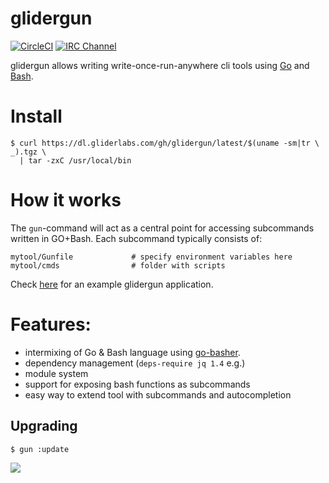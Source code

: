 # glidergun

[![CircleCI](https://img.shields.io/circleci/project/gliderlabs/glidergun/release.svg)](https://circleci.com/gh/gliderlabs/glidergun)
[![IRC Channel](https://img.shields.io/badge/irc-%23gliderlabs-blue.svg)](https://kiwiirc.com/client/irc.freenode.net/#gliderlabs)

glidergun allows writing write-once-run-anywhere cli tools using  [Go](https://golang.org) and [Bash](http://tldp.org/HOWTO/Bash-Prog-Intro-HOWTO.html).

# Install

    $ curl https://dl.gliderlabs.com/gh/glidergun/latest/$(uname -sm|tr \  _).tgz \
      | tar -zxC /usr/local/bin


# How it works 

The `gun`-command will act as a central point for accessing subcommands written in GO+Bash.
Each subcommand typically consists of:

    mytool/Gunfile             # specify environment variables here
    mytool/cmds                # folder with scripts
   
Check [here](https://github.com/lalyos/gun-github) for an example glidergun application.

# Features:

* intermixing of Go & Bash language using [go-basher](https://github.com/progrium/go-basher). 
* dependency management (`deps-require jq 1.4` e.g.)
* module system
* support for exposing bash functions as subcommands
* easy way to extend tool with subcommands and autocompletion

## Upgrading

	$ gun :update

<img src="https://ga-beacon.appspot.com/UA-58928488-2/glidergun/readme?pixel" />
